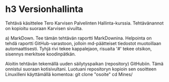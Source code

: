 # h3 Versionhallinta
Tehtävä käsittelee Tero Karvisen Palvelinten Hallinta-kurssia. Tehtävänannot on kopioitu suoraan Karvisen sivuilta. 

a) MarkDown. Tee tämän tehtävän raportti MarkDownina. Helpointa on tehdä raportti GitHub-varastoon, jolloin md-päätteiset
tiedostot muotoillaan automaattisesti. Tyhjä rivi tekee kappalejaon, risuaita '#' tekee otsikon, sisennys merkitsee
koodinpätkän.

Aloitin tehtävän tekemällä uuden säilytyspaikan (repository) GitHubiin. Tämä onnistui suoraan kotisivultani.
Luotuani repositoryn kopioin sen osoitteen Linuxilleni käyttämällä komentoa:
	git clone "osoite"
	cd Mines/

